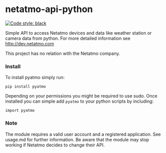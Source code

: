 netatmo-api-python
==================
[![Code style: black](https://img.shields.io/badge/code%20style-black-000000.svg)](https://github.com/ambv/black)

Simple API to access Netatmo devices and data like weather station or camera data from python.
For more detailed information see http://dev.netatmo.com

This project has no relation with the Netatmo company.

### Install ###

To install pyatmo simply run:

    pip install pyatmo

Depending on your permissions you might be required to use sudo.
Once installed you can simple add `pyatmo` to your python scripts by including:

    import pyatmo

### Note ###

The module requires a valid user account and a registered application. See usage.md for further information.
Be aware that the module may stop working if Netatmo decides to change their API.
